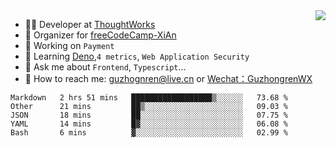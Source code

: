 <img align="right" src="https://github-readme-stats.vercel.app/api?username=guzhongren&show_icons=true&icon_color=805AD5&text_color=000&bg_color=ffffff&hide_title=true" />

- 👨‍💻  Developer at [ThoughtWorks](https://thoughtworks.com)
- 🏢 Organizer for [freeCodeCamp-XiAn](https://github.com/orgs/freeCodeCamp-XiAn)
- 🔭 Working on `Payment`
- 🌱 Learning [Deno](https://deno.land/),`4 metrics`,  `Web Application Security`
- 💬 Ask me about `Frontend`, `Typescript`...
- 🔎 How to reach me: [guzhognren@live.cn](guzhognren@live.cn) or [Wechat：GuzhongrenWX]()

<!--START_SECTION:waka-->
```text
Markdown   2 hrs 51 mins   ██████████████████▒░░░░░░   73.68 % 
Other      21 mins         ██▒░░░░░░░░░░░░░░░░░░░░░░   09.03 % 
JSON       18 mins         ██░░░░░░░░░░░░░░░░░░░░░░░   07.75 % 
YAML       14 mins         █▓░░░░░░░░░░░░░░░░░░░░░░░   06.08 % 
Bash       6 mins          ▓░░░░░░░░░░░░░░░░░░░░░░░░   02.99 % 
```
<!--END_SECTION:waka-->

